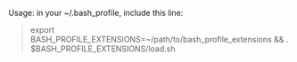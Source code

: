 Usage: in your ~/.bash_profile, include this line:

> export BASH_PROFILE_EXTENSIONS=~/path/to/bash_profile_extensions && . $BASH_PROFILE_EXTENSIONS/load.sh
